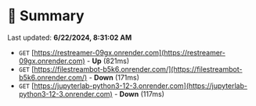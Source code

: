 # 📖 Summary
Last updated: **6/22/2024, 8:31:02 AM**

- `GET` [https://restreamer-09gx.onrender.com](https://restreamer-09gx.onrender.com) - **Up** (821ms)
- `GET` [https://filestreambot-b5k6.onrender.com/](https://filestreambot-b5k6.onrender.com/) - **Down** (171ms)
- `GET` [https://jupyterlab-python3-12-3.onrender.com](https://jupyterlab-python3-12-3.onrender.com) - **Down** (117ms)

